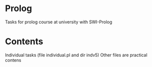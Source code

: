 # Prolog
Tasks for prolog course at university with SWI-Prolog

# Contents

Individual tasks (file individual.pl and dir indv5)
Other files are practical contens 
